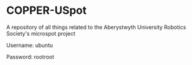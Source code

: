 # COPPER-USpot
A repository of all things related to the Aberystwyth University Robotics Society's microspot project

Username: ubuntu

Password: rootroot
